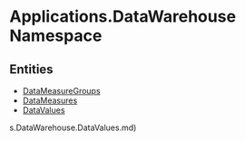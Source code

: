 ﻿---
uid: Applications.DataWarehouse
---
# Applications.DataWarehouse Namespace

## Entities
- [DataMeasureGroups](Applications.DataWarehouse.DataMeasureGroups.md)  
- [DataMeasures](Applications.DataWarehouse.DataMeasures.md)  
- [DataValues](Applications.DataWarehouse.DataValues.md)  

s.DataWarehouse.DataValues.md)  

